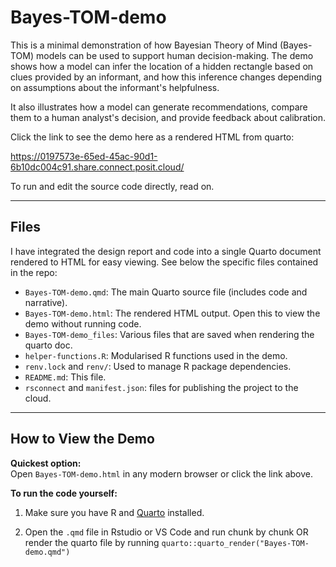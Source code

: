 # Bayes-TOM-demo

This is a minimal demonstration of how Bayesian Theory of Mind (Bayes-TOM) models can be used to support human decision-making. The demo shows how a model can infer the location of a hidden rectangle based on clues provided by an informant, and how this inference changes depending on assumptions about the informant's helpfulness.

It also illustrates how a model can generate recommendations, compare them to a human analyst's decision, and provide feedback about calibration.

Click the link to see the demo here as a rendered HTML from quarto:

https://0197573e-65ed-45ac-90d1-6b10dc004c91.share.connect.posit.cloud/

To run and edit the source code directly, read on. 

---

## Files

I have integrated the design report and code into a single Quarto document rendered to HTML for easy viewing. See below the specific files contained in the repo: 

- `Bayes-TOM-demo.qmd`: The main Quarto source file (includes code and narrative).
- `Bayes-TOM-demo.html`: The rendered HTML output. Open this to view the demo without running code.
- `Bayes-TOM-demo_files`: Various files that are saved when rendering the quarto doc. 
- `helper-functions.R`: Modularised R functions used in the demo.
- `renv.lock` and `renv/`: Used to manage R package dependencies.
- `README.md`: This file.
- `rsconnect` and `manifest.json`: files for publishing the project to the cloud. 

---

## How to View the Demo

**Quickest option:**  
Open `Bayes-TOM-demo.html` in any modern browser or click the link above.

**To run the code yourself:**

1. Make sure you have R and [Quarto](https://quarto.org/) installed.
   
3. Open the `.qmd` file in Rstudio or VS Code and run chunk by chunk OR render the quarto file by running `quarto::quarto_render("Bayes-TOM-demo.qmd")`
